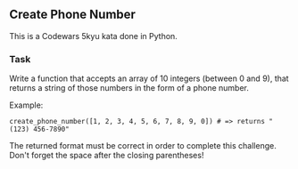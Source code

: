 ## Create Phone Number

This is a Codewars 5kyu kata done in Python.

### Task

Write a function that accepts an array of 10 integers (between 0 and 9), that returns a string of those numbers in the form of a phone number.

Example:
```
create_phone_number([1, 2, 3, 4, 5, 6, 7, 8, 9, 0]) # => returns "(123) 456-7890"
```
The returned format must be correct in order to complete this challenge.<br>
Don't forget the space after the closing parentheses!